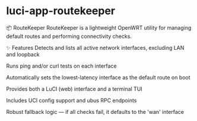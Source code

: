 # luci-app-routekeeper

📦 RouteKeeper
RouteKeeper is a lightweight OpenWRT utility for managing default routes and performing connectivity checks.

✨ Features
Detects and lists all active network interfaces, excluding LAN and loopback

Runs ping and/or curl tests on each interface

Automatically sets the lowest-latency interface as the default route on boot

Provides both a LuCI (web) interface and a terminal TUI

Includes UCI config support and ubus RPC endpoints

Robust fallback logic — if all checks fail, it defaults to the 'wan' interface